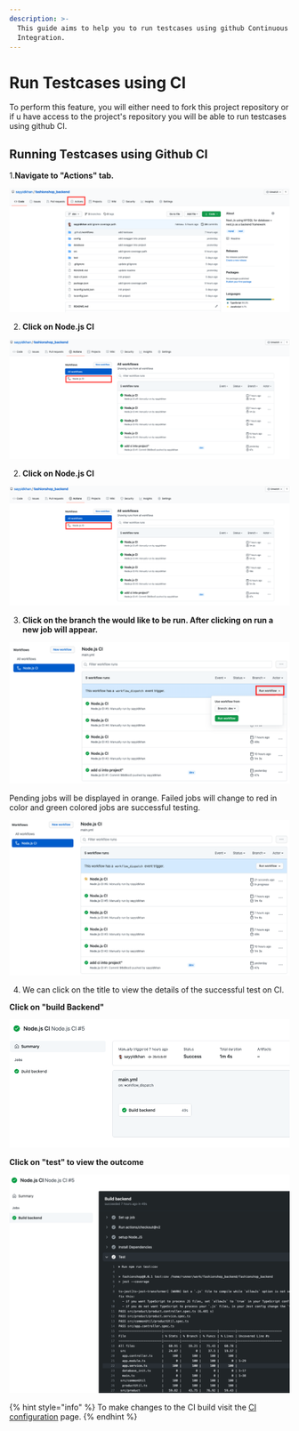 ```yaml
---
description: >-
  This guide aims to help you to run testcases using github Continuous
  Integration.
---
```


# Run Testcases using CI

To perform this feature, you will either need to fork this project repository or if u have access to the project's repository you will be able to run testcases using github CI. 

## Running Testcases using Github CI

1.**Navigate to "Actions" tab.**

![fashionshop\_backend root directory in github.](../.gitbook/assets/screenshot-2021-06-16-at-10.10.09-pm%20%281%29.png)

2. **Click on Node.js CI**

![Actions Page in Github](../.gitbook/assets/screenshot-2021-06-16-at-10.12.13-pm.png)

2. **Click on Node.js CI**

![Actions Page in Github](../.gitbook/assets/screenshot-2021-06-16-at-10.12.13-pm.png)

3. **Click on the branch the would like to be run. After clicking on run a new job will appear.**

![Running workflow in Github actions](../.gitbook/assets/screenshot-2021-06-16-at-10.14.28-pm.png)

Pending jobs will be displayed in orange.  Failed jobs will change to red in color and green colored jobs are successful testing.

![](../.gitbook/assets/screenshot-2021-06-16-at-10.15.58-pm.png)



4. We can click on the title to view the details of the successful test on CI.

**Click on "build Backend"**

![Summary of the Job](../.gitbook/assets/screenshot-2021-06-16-at-10.19.41-pm.png)

**Click on "test" to view the outcome**

![View Test Outcome](../.gitbook/assets/screenshot-2021-06-16-at-10.20.01-pm.png)

{% hint style="info" %}
To make changes to the CI build visit the [CI configuration](../configuration/ci-configuration.md) page.
{% endhint %}

